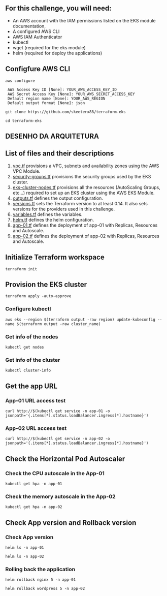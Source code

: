 ## For this challenge, you will need:
- An AWS account with the IAM permissions listed on the EKS module documentation,
- A configured AWS CLI
- AWS IAM Authenticator
- kubectl
- wget (required for the eks module)
- helm (required for deploy the applications)

## Configfure AWS CLI
```aws configure```

     AWS Access Key ID [None]: YOUR_AWS_ACCESS_KEY_ID
     AWS Secret Access Key [None]: YOUR_AWS_SECRET_ACCESS_KEY
     Default region name [None]: YOUR_AWS_REGION
     Default output format [None]: json

```git clone https://github.com/skeeterx88/terraform-eks```

```cd terraform-eks```

## DESENHO DA ARQUITETURA ###

## List of files and their descriptions
1. [vpc.tf](vpc.tf) provisions a VPC, subnets and availability zones using the AWS VPC Module. 
2. [security-groups.tf](security-groups.tf) provisions the security groups used by the EKS cluster.
3. [eks-cluster-nodes.tf](eks-cluster-nodes.tf) provisions all the resources (AutoScaling Groups, etc...) required to set up an EKS cluster using the AWS EKS Module.
4. [outputs.tf](outputs.tf) defines the output configuration.
5. [versions.tf](versions.tf) sets the Terraform version to at least 0.14. It also sets versions for the providers used in this challenge. 
6. [variables.tf](variables.tf) defines the variables.
7. [helm.tf](helm.tf) defines the helm configuration.
8. [app-01.tf](app-01.tf) defines the deployment of app-01 with Replicas, Resources and Autoscale.
9. [app-02.tf](app-02.tf) defines the deployment of app-02 with Replicas, Resources and Autoscale.

## Initialize Terraform workspace
```terraform init```
## Provision the EKS cluster
```terraform apply -auto-approve```
### Configure kubectl
```aws eks --region $(terraform output -raw region) update-kubeconfig --name $(terraform output -raw cluster_name)```

### Get info of the nodes
```kubectl get nodes```

### Get info of the cluster
```kubectl cluster-info```

## Get the app URL
### App-01 URL access test
```curl http://$(kubectl get service -n app-01 -o jsonpath='{.items[*].status.loadBalancer.ingress[*].hostname}')```

### App-02 URL access test 
```curl http://$(kubectl get service -n app-02 -o jsonpath='{.items[*].status.loadBalancer.ingress[*].hostname}')```

## Check the Horizontal Pod Autoscaler
### Check the CPU autoscale in the App-01
```kubectl get hpa -n app-01```

### Check the memory autoscale in the App-02
```kubectl get hpa -n app-02```

## Check App version and Rollback version
### Check App version
```helm ls -n app-01```

```helm ls -n app-02```

### Rolling back the application
```helm rollback nginx 5 -n app-01```

```helm rollback wordpress 5 -n app-02```

